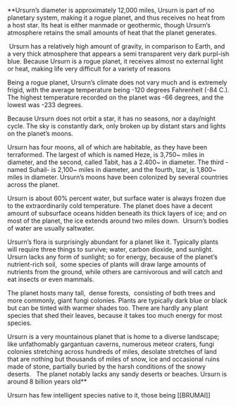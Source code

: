**Ursurn’s diameter is approximately 12,000 miles, Ursurn is part of no planetary system, making it a rogue planet, and thus receives no heat from a host star. Its heat is either manmade or geothermic, though Ursurn’s atmosphere retains the small amounts of heat that the planet generates.

  

 Ursurn has a relatively high amount of gravity, in comparison to Earth, and a very thick atmosphere that appears a semi transparent very dark purpl-ish blue. Because Ursurn is a rogue planet, it receives almost no external light or heat, making life very difficult for a variety of reasons

  

Being a rogue planet, Ursurn’s climate does not vary much and is extremely frigid, with the average temperature being -120 degrees Fahrenheit (-84 C.). The highest temperature recorded on the planet was -66 degrees, and the lowest was -233 degrees.

Because Ursurn does not orbit a star, it has no seasons, nor a day/night cycle. The sky is constantly dark, only broken up by distant stars and lights on the planet’s moons.

  

Ursurn has four moons, all of which are habitable, as they have been terraformed. The largest of which is named Heze, is 3,750~ miles in diameter, and the second, called Tabit, has a 2.400~ in diameter. The third - named Suhail- is 2,100~ miles in diameter, and the fourth, Izar, is 1,800~ miles in diameter. Ursurn’s moons have been colonized by several countries across the planet.

  

Ursurn is about 60% percent water, but surface water is always frozen due to the extraordinarily cold temperature. The planet does have a decent amount of subsurface oceans hidden beneath its thick layers of ice; and on most of the planet, the ice extends around two miles down.  Ursurn’s bodies of water are usually saltwater.

  

Ursurn’s flora is surprisingly abundant for a planet like it. Typically plants will require three things to survive; water, carbon dioxide, and sunlight. Ursurn lacks any form of sunlight; so for energy, because of the planet’s nutrient-rich soil,  some species of plants will draw large amounts of nutrients from the ground, while others are carnivorous and will catch and eat insects or even mammals. 

The planet hosts many tall,  dense forests,  consisting of both trees and more commonly, giant fungi colonies. Plants are typically dark blue or black but can be tinted with warmer shades too. There are hardly any plant species that shed their leaves, because it takes too much energy for most species.

  

Ursurn is a very mountainous planet that is home to a diverse landscape; like unfathomably gargantuan caverns, numerous meteor craters, fungi colonies stretching across hundreds of miles, desolate stretches of land that are nothing but thousands of miles of snow, ice and occasional ruins made of stone, partially buried by the harsh conditions of the snowy deserts.   The planet notably lacks any sandy deserts or beaches. Ursurn is around 8 billion years old**

Ursurn has few intelligent species native to it, those being [[BRUMAI]]